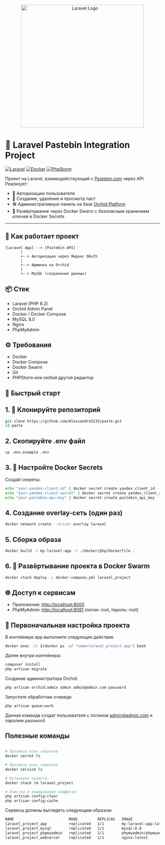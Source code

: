 <p align="center"><a href="https://laravel.com" target="_blank"><img src="https://raw.githubusercontent.com/laravel/art/master/logo-lockup/5%20SVG/2%20CMYK/1%20Full%20Color/laravel-logolockup-cmyk-red.svg" width="400" alt="Laravel Logo"></a></p>

# 🚀 Laravel Pastebin Integration Project

[![Laravel](https://img.shields.io/badge/Laravel-12.x-red?logo=laravel)](https://laravel.com)
[![Docker](https://img.shields.io/badge/Docker-Swarm-blue?logo=docker)](https://docs.docker.com/engine/swarm/)
[![PhpStorm](https://img.shields.io/badge/IDE-PhpStorm-purple?logo=jetbrains)](https://www.jetbrains.com/phpstorm/)

Проект на Laravel, взаимодействующий с [Pastebin.com](https://pastebin.com) через API. Реализует:

- 🔐 Авторизацию пользователя 
- 📝 Создание, удаление и просмотр паст
- 🛠 Административную панель на базе [Orchid Platform](https://orchid.software)
- 🐳 Развёртывание через Docker Swarm с безопасным хранением ключей в Docker Secrets

---

## 🧠 Как работает проект

```plaintext
[Laravel App] --> [Pastebin API]
       |
       +--> Авторизация через Яндекс OAuth
       |
       +--> Админка на Orchid
       |
       +--> MySQL (сохранение данных)
```

## 📦 Стек

- Laravel (PHP 8.2)
- Orchid Admin Panel
- Docker / Docker Compose
- MySQL 8.0
- Nginx
- PhpMyAdmin

## ⚙️ Требования

- Docker
- Docker Compose
- Docker Swarm 
- Git
- PHPStorm или любой другой редактор

## 🚀 Быстрый старт

## 1. 📁  Клонируйте репозиторий

```bash
git clone https://github.com/Alexsandra5235/paste.git
cd paste
```
## 2. Скопируйте .env файл
```bash
cp .env.example .env
```

## 3. 🔐 Настройте Docker Secrets
Создай секреты:

```bash
echo "your-yandex-client-id" | docker secret create yandex_client_id -
echo "your-yandex-client-secret" | docker secret create yandex_client_secret -
echo "your-pastebin-api-key" | docker secret create pastebin_api_key -
```

## 4. Создание overlay-сеть (один раз)

```bash
docker network create --driver overlay laravel
```

## 5. Сборка образа

```bash
docker build -t my-laravel-app -f ./docker/php/Dockerfile .
```

## 6. 🚀 Развёртывание проекта в Docker Swarm
```bash
docker stack deploy -c docker-compose.yml laravel_project
```

## 🌐 Доступ к сервисам

- Приложение: [http://localhost:8000](http://localhost:8000)
- PhpMyAdmin: [http://localhost:8081](http://localhost:8081)
(логин: root, пароль: root)

## 🧱 Первоначальная настройка проекта
В контейнере app выполните следующие действия:

```bash
docker exec -it $(docker ps -qf "name=laravel_project_app") bash
```

Далее внутри контейнера:

```bash
composer install
php artisan migrate
```

Создание администратора Orchid:

```bash
php artisan orchid:admin admin admin@admin.com password
```

Запустите обработчик очереди
```bash
php artisan queue:work
```
Данная команда создат пользователя с логином admin@admin.com и паролем password.

## Полезные команды
```bash

# Просмотр всех секретов
docker secret ls

# Просмотр всех сервисов
docker service ls  

# Остановка проекта:
docker stack rm laravel_project

# Очистка и кэширование конфигов:
php artisan config:clear
php artisan config:cache
```

Сервисы должны выглядеть следующим образом:

```bash
NAME                         MODE         REPLICAS   IMAGE                          
laravel_project_app          replicated   1/1        my-laravel-app:latest
laravel_project_mysql        replicated   1/1        mysql:8.0                      
laravel_project_phpmyadmin   replicated   1/1        phpmyadmin/phpmyadmin:latest 
laravel_project_webserver    replicated   1/1        nginx:latest                   

```
